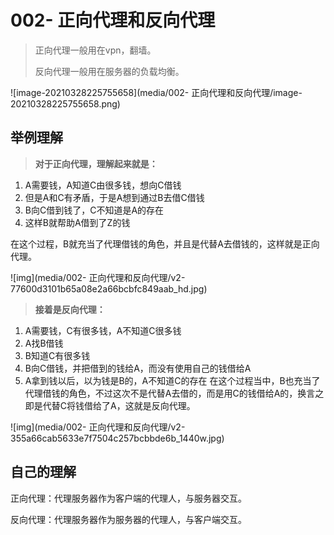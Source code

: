 # 002- 正向代理和反向代理

> 正向代理一般用在vpn，翻墙。
>
> 反向代理一般用在服务器的负载均衡。

![image-20210328225755658](media/002- 正向代理和反向代理/image-20210328225755658.png)



## 举例理解



> **对于正向代理，理解起来就是：**

1. A需要钱，A知道C由很多钱，想向C借钱
2. 但是A和C有矛盾，于是A想到通过B去借C借钱
3. B向C借到钱了，C不知道是A的存在
4. 这样B就帮助A借到了Z的钱

在这个过程，B就充当了代理借钱的角色，并且是代替A去借钱的，这样就是正向代理。

![img](media/002- 正向代理和反向代理/v2-77600d3101b65a08e2a66bcbfc849aab_hd.jpg)

> **接着是反向代理：**

1. A需要钱，C有很多钱，A不知道C很多钱
2. A找B借钱
3. B知道C有很多钱
4. B向C借钱，并把借到的钱给A，而没有使用自己的钱借给A
5. A拿到钱以后，以为钱是B的，A不知道C的存在
   在这个过程当中，B也充当了代理借钱的角色，不过这次不是代替A去借的，而是用C的钱借给A的，换言之即是代替C将钱借给了A，这就是反向代理。

![img](media/002- 正向代理和反向代理/v2-355a66cab5633e7f7504c257bcbbde6b_1440w.jpg)

## 自己的理解

正向代理：代理服务器作为客户端的代理人，与服务器交互。

反向代理：代理服务器作为服务器的代理人，与客户端交互。